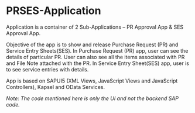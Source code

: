 # PRSES-Application
Application is a container of 2 Sub-Applications – PR Approval App &amp; SES Approval App.

Objective of the app is to show and release Purchase Request (PR) and Service Entry Sheets(SES).
In Purchase Request (PR) app, user can see the details of particular PR. User can also see all the items associated with PR and File Note attached with the PR. In Service Entry Sheet(SES) app, user is to see service entries with details.

App is based on SAPUI5 (XML Views, JavaScript Views and JavaScript Controllers), Kapsel and OData Services.

*Note: The code mentioned here is only the UI and not the backend SAP code.*
